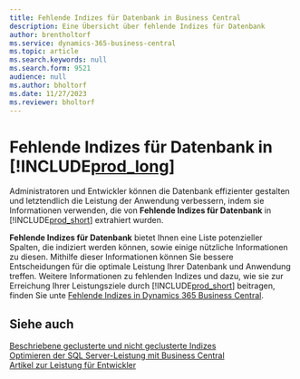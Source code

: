 ```yaml
---
title: Fehlende Indizes für Datenbank in Business Central
description: Eine Übersicht über fehlende Indizes für Datenbank
author: brentholtorf
ms.service: dynamics-365-business-central
ms.topic: article
ms.search.keywords: null
ms.search.form: 9521
audience: null
ms.author: bholtorf
ms.date: 11/27/2023
ms.reviewer: bholtorf
---
```


# Fehlende Indizes für Datenbank in [!INCLUDE[prod_long](includes/prod_long.md)]

Administratoren und Entwickler können die Datenbank effizienter gestalten und letztendlich die Leistung der Anwendung verbessern, indem sie Informationen verwenden, die von **Fehlende Indizes für Datenbank** in [!INCLUDE[prod_short](includes/prod_short.md)] extrahiert wurden.

**Fehlende Indizes für Datenbank** bietet Ihnen eine Liste potenzieller Spalten, die indiziert werden können, sowie einige nützliche Informationen zu diesen. Mithilfe dieser Informationen können Sie bessere Entscheidungen für die optimale Leistung Ihrer Datenbank und Anwendung treffen. Weitere Informationen zu fehlenden Indizes und dazu, wie sie zur Erreichung Ihrer Leistungsziele durch [!INCLUDE[prod_short](includes/prod_short.md)] beitragen, finden Sie unte [Fehlende Indizes in Dynamics 365 Business Central](/dynamics365/business-central/dev-itpro/administration/database-missing-indexes).

## Siehe auch 

[Beschriebene geclusterte und nicht geclusterte Indizes](/sql/relational-databases/indexes/clustered-and-nonclustered-indexes-described)  
[Optimieren der SQL Server-Leistung mit Business Central](/dynamics365/business-central/dev-itpro/administration/optimize-sql-server-performance)  
[Artikel zur Leistung für Entwickler](/dynamics365/business-central/dev-itpro/performance/performance-developer)  
